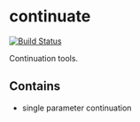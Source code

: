continuate
==========

[![Build Status](https://travis-ci.org/termoshtt/continuate.png)](https://travis-ci.org/termoshtt/continuate)

Continuation tools.

Contains
--------

- single parameter continuation

